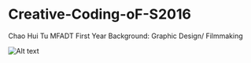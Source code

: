 # Creative-Coding-oF-S2016

Chao Hui Tu
MFADT First Year
Background: Graphic Design/ Filmmaking

![Alt text](https://www.dropbox.com/s/xsfdjphf9yc940h/08-10%2012.jpg?dl=0 "Profile Pic")

